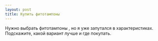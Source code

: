 ```yaml
---
layout: post 
title: Купить фитотампоны 
--- 
```

Нужно выбрать фитотампоны , но я уже запутался в характеристиках. Подскажите, какой вариант лучше и где покупать.